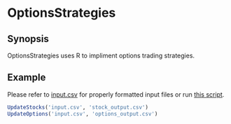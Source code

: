 # OptionsStrategies

## Synopsis

OptionsStrategies uses R to impliment options trading strategies.

## Example

Please refer to [input.csv](input.csv) for properly formatted input files or run [this script](run.sh).

```R
UpdateStocks('input.csv', 'stock_output.csv')
UpdateOptions('input.csv', 'options_output.csv')
```
